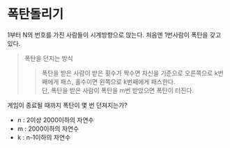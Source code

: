 # 폭탄돌리기    
1부터 N의 번호를 가진 사람들이 시계방향으로 앉는다. 처음엔 1번사람이 폭탄을 갖고 있다.     
       
> 폭탄을 던지는 방식    
> > 폭탄을 받은 사람이 받은 횟수가 짝수면 자신을 기준으로 오른쪽으로 k번째에게 패스, 홀수이면 왼쪽으로 k번째에게 패스한다.    
단, 폭탄을 받은 사람이 폭탄을 m번 받았으면 폭탄이 터진다.     

게임이 종료될 때까지 폭탄이 몇 번 던져지는가?     

- n : 2이상 2000이하의 자연수    
- m : 2000이하의 자연수    
- k : n-1이하의 자연수

